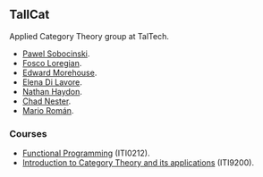 ## TallCat

Applied Category Theory group at TalTech.

-   [Pawel Sobocinski](https://www.ioc.ee/~pawel/).
-   [Fosco Loregian](http://tetrapharmakon.github.io).
-   [Edward Morehouse](somelink).
-   [Elena Di Lavore](somelink).
-   [Nathan Haydon](somelink).
-   [Chad Nester](somelink).
-   [Mario Román](somelink).

### Courses

-   [Functional Programming](CourseFunctionalProgramming.html) (ITI0212).
-   [Introduction to Category Theory and its applications](CourseCategoryTheory.html) (ITI9200).
